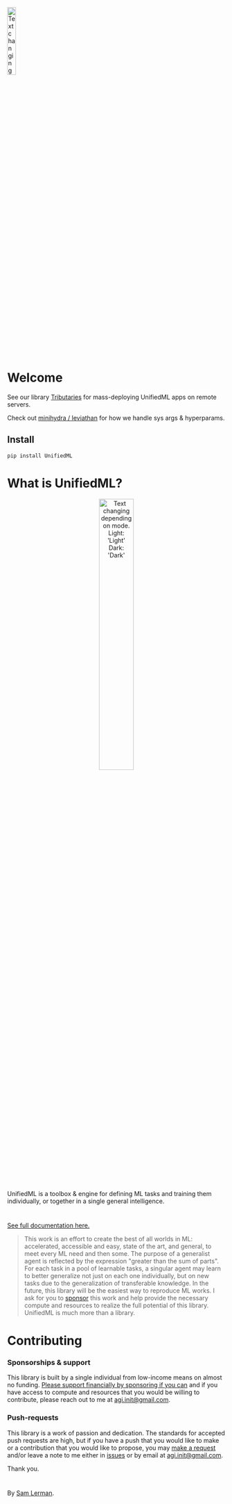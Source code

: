 <picture>
  <source width="20%" media="(prefers-color-scheme: dark)" srcset="https://github-production-user-asset-6210df.s3.amazonaws.com/92597756/254430729-e411328b-a51a-416c-ba97-7b7939ec3351.png?X-Amz-Algorithm=AWS4-HMAC-SHA256&X-Amz-Credential=AKIAVCODYLSA53PQK4ZA%2F20231229%2Fus-east-1%2Fs3%2Faws4_request&X-Amz-Date=20231229T163807Z&X-Amz-Expires=300&X-Amz-Signature=2ff3866027384b0244d20d03135acb3de1166e491627add363ea161b1aefea14&X-Amz-SignedHeaders=host&actor_id=92597756&key_id=0&repo_id=639550036">
  <img width="20%" alt="Text changing depending on mode. Light: 'Light' Dark: 'Dark'" src="https://github-production-user-asset-6210df.s3.amazonaws.com/92597756/237768403-f3df44c8-b989-4951-9443-d2b4203b5c4e.png?X-Amz-Algorithm=AWS4-HMAC-SHA256&X-Amz-Credential=AKIAVCODYLSA53PQK4ZA%2F20231229%2Fus-east-1%2Fs3%2Faws4_request&X-Amz-Date=20231229T163826Z&X-Amz-Expires=300&X-Amz-Signature=4e90cfe65fabba805fd78c8282b1894d620d5d8aaaad76c28a446f9d973bee55&X-Amz-SignedHeaders=host&actor_id=92597756&key_id=0&repo_id=639550036">
<br><br>
</picture>

# Welcome

See our library [Tributaries](https://github.com/AGI-init/tributaries) for mass-deploying UnifiedML apps on remote servers.

Check out [minihydra / leviathan](https://github.com/Cave-Dwellers-Tree-People/minihydra) for how we handle sys args & hyperparams.

## Install

```console
pip install UnifiedML
```

# What is UnifiedML?

<p align="center">
<a href="https://github.com/AGI-init/Assets/assets/92597756/d92e6b3f-9625-427c-87ef-909b3ec40f08">
<picture>
  <source width="40%" media="(prefers-color-scheme: dark)" srcset="https://github-production-user-asset-6210df.s3.amazonaws.com/92597756/251394700-f8b74f97-7a5a-4643-b08d-a23f8305b5b8.png?X-Amz-Algorithm=AWS4-HMAC-SHA256&X-Amz-Credential=AKIAVCODYLSA53PQK4ZA%2F20231229%2Fus-east-1%2Fs3%2Faws4_request&X-Amz-Date=20231229T163841Z&X-Amz-Expires=300&X-Amz-Signature=a0d5443f27283487f318bcca6a6d05be310ad59c7b4691de334163aaa92f17ff&X-Amz-SignedHeaders=host&actor_id=92597756&key_id=0&repo_id=639550036">
  <img width="40%" alt="Text changing depending on mode. Light: 'Light' Dark: 'Dark'" src="https://github-production-user-asset-6210df.s3.amazonaws.com/92597756/251391777-d92e6b3f-9625-427c-87ef-909b3ec40f08.png?X-Amz-Algorithm=AWS4-HMAC-SHA256&X-Amz-Credential=AKIAVCODYLSA53PQK4ZA%2F20231229%2Fus-east-1%2Fs3%2Faws4_request&X-Amz-Date=20231229T163852Z&X-Amz-Expires=300&X-Amz-Signature=96eeae7fd8ae60968f446af5a00801cdcfa8b12ef4255c6d8484576aa12a0d73&X-Amz-SignedHeaders=host&actor_id=92597756&key_id=0&repo_id=639550036">
<br><br>
</picture>
</a>
</p>

UnifiedML is a toolbox & engine for defining ML tasks and training them individually, or together in a single general intelligence.

#

[See full documentation here.](https://agi-init.github.io/UnifiedML)

> This work is an effort to create the best of all worlds in ML: accelerated, accessible and easy, state of the art, and general, to meet every ML need and then some. The purpose of a generalist agent is reflected by the expression "greater than the sum of parts". For each task in a pool of learnable tasks, a singular agent may learn to better generalize not just on each one individually, but on new tasks due to the generalization of transferable knowledge. In the future, this library will be the easiest way to reproduce ML works. I ask for you to [sponsor](https://github.com/sponsors/AGI-init) this work and help provide the necessary compute and resources to realize the full potential of this library. UnifiedML is much more than a library.

# Contributing

### Sponsorships & support

This library is built by a single individual from low-income means on almost no funding. [Please support financially by sponsoring if you can](https://github.com/sponsors/AGI-init) and if you have access to compute and resources that you would be willing to contribute, please reach out to me at [agi.init@gmail.com](mailto:agi.init@gmail.com?subject=Contributing).

### Push-requests

This library is a work of passion and dedication. The standards for accepted push requests are high, but if you have a push that you would like to make or a contribution that you would like to propose, you may [make a request]() and/or leave a note to me either in [issues](https://github.com/AGI-init/UnifiedML/issues) or by email at [agi.init@gmail.com](mailto:agi.init@gmail.com?subject=Contributing).

Thank you.

#

By [Sam Lerman](https://www.github.com/slerman12).
